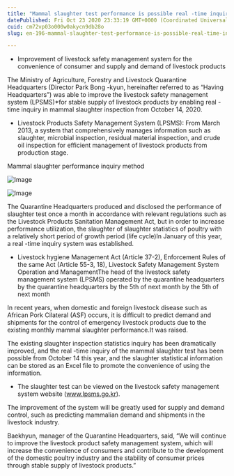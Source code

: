 ```yaml
---
title: "Mammal slaughter test performance is possible real -time inquiry!"
datePublished: Fri Oct 23 2020 23:33:19 GMT+0000 (Coordinated Universal Time)
cuid: cm72vp03o000w0akycn9db28o
slug: en-196-mammal-slaughter-test-performance-is-possible-real-time-inquiry

---
```



- Improvement of livestock safety management system for the convenience of consumer and supply and demand of livestock products

The Ministry of Agriculture, Forestry and Livestock Quarantine Headquarters (Director Park Bong -kyun, hereinafter referred to as “Having Headquarters”) was able to improve the livestock safety management system (LPSMS)*for stable supply of livestock products by enabling real -time inquiry in mammal slaughter inspection from October 14, 2020.

* Livestock Products Safety Management System (LPSMS): From March 2013, a system that comprehensively manages information such as slaughter, microbial inspection, residual material inspection, and crude oil inspection for efficient management of livestock products from production stage.

Mammal slaughter performance inquiry method

![Image](https://cdn.hashnode.com/res/hashnode/image/upload/v1739423249073/6eb24ce1-6425-4674-864e-5f2682c8df7a.png)

![Image](https://cdn.hashnode.com/res/hashnode/image/upload/v1739423251095/cbf716a7-1de9-4d9a-8d45-e5eefb52f279.png)

The Quarantine Headquarters produced and disclosed the performance of slaughter test once a month in accordance with relevant regulations such as the Livestock Products Sanitation Management Act, but in order to increase performance utilization, the slaughter of slaughter statistics of poultry with a relatively short period of growth period (life cycle)In January of this year, a real -time inquiry system was established.

* Livestock hygiene Management Act (Article 37-2), Enforcement Rules of the same Act (Article 55-3, 18), Livestock Safety Management System Operation and ManagementThe head of the livestock safety management system (LPSMS) operated by the quarantine headquarters by the quarantine headquarters by the 5th of next month by the 5th of next month

In recent years, when domestic and foreign livestock disease such as African Pork Cilateral (ASF) occurs, it is difficult to predict demand and shipments for the control of emergency livestock products due to the existing monthly mammal slaughter performance.It was raised.

The existing slaughter inspection statistics inquiry has been dramatically improved, and the real -time inquiry of the mammal slaughter test has been possible from October 14 this year, and the slaughter statistical information can be stored as an Excel file to promote the convenience of using the information.

* The slaughter test can be viewed on the livestock safety management system website (www.lpsms.go.kr).

The improvement of the system will be greatly used for supply and demand control, such as predicting mammalian demand and shipments in the livestock industry.

Baekhyun, manager of the Quarantine Headquarters, said, “We will continue to improve the livestock product safety management system, which will increase the convenience of consumers and contribute to the development of the domestic poultry industry and the stability of consumer prices through stable supply of livestock products.”